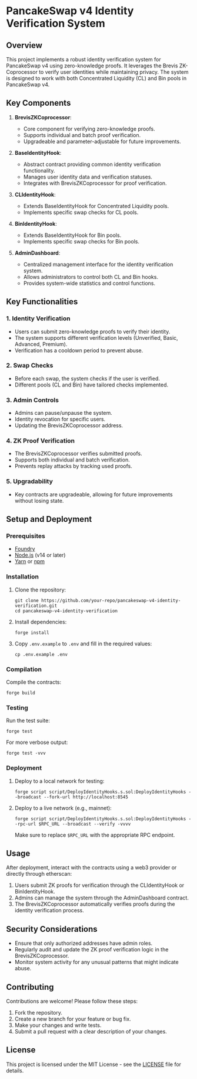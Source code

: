 # PancakeSwap v4 Identity Verification System

## Overview

This project implements a robust identity verification system for PancakeSwap v4 using zero-knowledge proofs. It leverages the Brevis ZK-Coprocessor to verify user identities while maintaining privacy. The system is designed to work with both Concentrated Liquidity (CL) and Bin pools in PancakeSwap v4.

## Key Components

1. **BrevisZKCoprocessor**: 
   - Core component for verifying zero-knowledge proofs.
   - Supports individual and batch proof verification.
   - Upgradeable and parameter-adjustable for future improvements.

2. **BaseIdentityHook**:
   - Abstract contract providing common identity verification functionality.
   - Manages user identity data and verification statuses.
   - Integrates with BrevisZKCoprocessor for proof verification.

3. **CLIdentityHook**:
   - Extends BaseIdentityHook for Concentrated Liquidity pools.
   - Implements specific swap checks for CL pools.

4. **BinIdentityHook**:
   - Extends BaseIdentityHook for Bin pools.
   - Implements specific swap checks for Bin pools.

5. **AdminDashboard**:
   - Centralized management interface for the identity verification system.
   - Allows administrators to control both CL and Bin hooks.
   - Provides system-wide statistics and control functions.

## Key Functionalities

### 1. Identity Verification
- Users can submit zero-knowledge proofs to verify their identity.
- The system supports different verification levels (Unverified, Basic, Advanced, Premium).
- Verification has a cooldown period to prevent abuse.

### 2. Swap Checks
- Before each swap, the system checks if the user is verified.
- Different pools (CL and Bin) have tailored checks implemented.

### 3. Admin Controls
- Admins can pause/unpause the system.
- Identity revocation for specific users.
- Updating the BrevisZKCoprocessor address.

### 4. ZK Proof Verification
- The BrevisZKCoprocessor verifies submitted proofs.
- Supports both individual and batch verification.
- Prevents replay attacks by tracking used proofs.

### 5. Upgradability
- Key contracts are upgradeable, allowing for future improvements without losing state.

## Setup and Deployment

### Prerequisites
- [Foundry](https://book.getfoundry.sh/getting-started/installation.html)
- [Node.js](https://nodejs.org/) (v14 or later)
- [Yarn](https://yarnpkg.com/) or [npm](https://www.npmjs.com/)

### Installation

1. Clone the repository:
   ```
   git clone https://github.com/your-repo/pancakeswap-v4-identity-verification.git
   cd pancakeswap-v4-identity-verification
   ```

2. Install dependencies:
   ```
   forge install
   ```

3. Copy `.env.example` to `.env` and fill in the required values:
   ```
   cp .env.example .env
   ```

### Compilation

Compile the contracts:
```
forge build
```

### Testing

Run the test suite:
```
forge test
```

For more verbose output:
```
forge test -vvv
```

### Deployment

1. Deploy to a local network for testing:
   ```
   forge script script/DeployIdentityHooks.s.sol:DeployIdentityHooks --broadcast --fork-url http://localhost:8545
   ```

2. Deploy to a live network (e.g., mainnet):
   ```
   forge script script/DeployIdentityHooks.s.sol:DeployIdentityHooks --rpc-url $RPC_URL --broadcast --verify -vvvv
   ```

   Make sure to replace `$RPC_URL` with the appropriate RPC endpoint.

## Usage

After deployment, interact with the contracts using a web3 provider or directly through etherscan:

1. Users submit ZK proofs for verification through the CLIdentityHook or BinIdentityHook.
2. Admins can manage the system through the AdminDashboard contract.
3. The BrevisZKCoprocessor automatically verifies proofs during the identity verification process.

## Security Considerations

- Ensure that only authorized addresses have admin roles.
- Regularly audit and update the ZK proof verification logic in the BrevisZKCoprocessor.
- Monitor system activity for any unusual patterns that might indicate abuse.

## Contributing

Contributions are welcome! Please follow these steps:

1. Fork the repository.
2. Create a new branch for your feature or bug fix.
3. Make your changes and write tests.
4. Submit a pull request with a clear description of your changes.

## License

This project is licensed under the MIT License - see the [LICENSE](LICENSE) file for details.